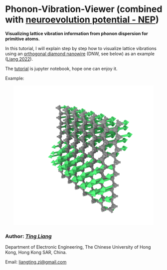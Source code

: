 # Phonon-Vibration-Viewer (combined with [neuroevolution potential - NEP](https://gpumd.org/nep/index.html))
**Visualizing lattice vibration information from phonon dispersion for primitive atoms.**

In this tutorial, I will explain step by step how to visualize lattice vibrations using an [orthogonal diamond nanowire](https://www.sciencedirect.com/science/article/pii/S2542529322001031) (DNW, see below) as an example ([Liang 2022](https://www.sciencedirect.com/science/article/pii/S2542529322001031)).

The [tutorial](https://github.com/Tingliangstu/Phonon-Vibration-Viewer/blob/main/calculate%20phonon%20dispersion/Phonon-Vibration-Viewer.ipynb) is jupyter notebook, hope one can enjoy it.

Example:

<p align="center"><img src="https://raw.githubusercontent.com/Tingliangstu/Phonon-Vibration-Viewer/main/figure/ovito2.png" alt="ovito2" width="450"></p>


### Author: _[Ting Liang](https://scholar.google.com/citations?hl=zh-CN&user=4ei1O30AAAAJ)_

Department of Electronic Engineering, The Chinese University of Hong Kong, Hong Kong SAR, China.

Email: liangting.zj@gmail.com